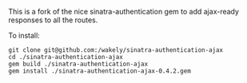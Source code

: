 This is a fork of the nice sinatra-authentication gem to add ajax-ready responses to all the routes.

To install:
```
git clone git@github.com:/wakely/sinatra-authentication-ajax
cd ./sinatra-authentication-ajax
gem build ./sinatra-authentication-ajax
gem install ./sinatra-authentication-ajax-0.4.2.gem
```
